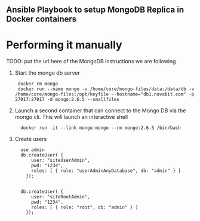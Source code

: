 Ansible Playbook to setup MongoDB Replica in Docker containers
---------------------------------



# Performing it manually

TODO: put the url here of the MongoDB instructions we are following

1.  Start the mongo db server

         docker rm mongo
         docker run --name mongo -v /home/core/mongo-files/data:/data/db -v /home/core/mongo-files:/opt/keyfile --hostname="db1.navabit.com" -p 27017:27017 -d mongo:2.6.5 --smallfiles

1. Launch a second container that can connect to the Mongo DB via the mongo cli.  This will launch an interactive shell

         docker run -it --link mongo:mongo --rm mongo:2.6.5 /bin/bash

1. Create users

         use admin
         db.createUser( {
             user: "siteUserAdmin",
             pwd: "1234",
             roles: [ { role: "userAdminAnyDatabase", db: "admin" } ]
           });


         db.createUser( {
             user: "siteRootAdmin",
             pwd: "1234",
             roles: [ { role: "root", db: "admin" } ]
           });

